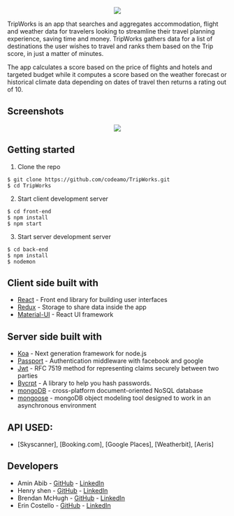 <p align="center">
  <img src="https://i.ibb.co/MgFRkPD/new-black-profile.png" />
</p>

TripWorks is an app that searches and aggregates accommodation, flight and weather data for travelers looking to streamline their travel planning experience, saving time and money. TripWorks gathers data for a list of destinations the user wishes to travel and ranks them based on the Trip score, in just a matter of minutes.

The app calculates a score based on the price of flights and hotels and targeted budget while it computes a score based on the weather forecast or historical climate data depending on dates of travel then returns a rating out of 10. 

## Screenshots
<p align="center">
  <img src="https://i.ibb.co/brm7hbZ/group2-333.png" />
</p>

## Getting started 

1. Clone the repo

```
$ git clone https://github.com/codeamo/TripWorks.git
$ cd TripWorks
```

2. Start client development server

```
$ cd front-end
$ npm install
$ npm start
```
3. Start server development server
```
$ cd back-end
$ npm install
$ nodemon
```

## Client side built with

* [React](https://reactjs.org) - Front end library for building user interfaces
* [Redux](https://redux.js.org) - Storage to share data inside the app
* [Material-UI](https://material-ui.com) - React UI framework

## Server side built with 
* [Koa](https://koajs.com) - Next generation framework for node.js
* [Passport](http://passportjs.org) - Authentication middleware with facebook and google
* [Jwt](https://jwt.io/) -  RFC 7519 method for representing claims securely between two parties
* [Bycrpt](https://www.npmjs.com/package/bcrypt) - A library to help you hash passwords.
* [mongoDB](https://docs.mongodb.com) - cross-platform document-oriented NoSQL database
* [mongoose](https://mongoosejs.com/) - mongoDB object modeling tool designed to work in an asynchronous environment

## API USED: 
  * [Skyscanner], [Booking.com], [Google Places], [Weatherbit], [Aeris]
  

## Developers

* Amin Abib - [GitHub](https://github.com/codeamo) - [LinkedIn](https://www.linkedin.com/in/amin-abib-836953183/)
* Henry shen - [GitHub](https://github.com/henry-shen) - [LinkedIn](https://www.linkedin.com/in/henry-shen/)
* Brendan McHugh - [GitHub](https://github.com/bmch) - [LinkedIn](https://www.linkedin.com/in/brendan-mchugh-31b6a0199/)
* Erin Costello - [GitHub](https://github.com/ErinElizCostello) - [LinkedIn](https://www.linkedin.com/in/erin-eliz-costello/)
